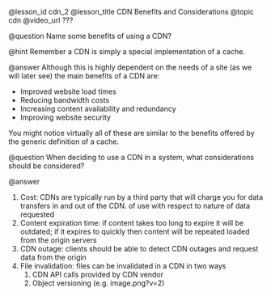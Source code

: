 @lesson_id
cdn_2
@lesson_title
CDN Benefits and Considerations
@topic
cdn
@video_url
???

@question
Name some benefits of using a CDN?

@hint
Remember a CDN is simply a special implementation of a cache.

@answer
Although this is highly dependent on the needs of a site (as we will later see) the main benefits of a CDN are:
- Improved website load times
- Reducing bandwidth costs
- Increasing content availability and redundancy
- Improving website security

You might notice virtually all of these are similar to the benefits offered by the generic definition of a cache.

@question
When deciding to use a CDN in a system, what considerations should be considered?

@answer
1. Cost: CDNs are typically run by a third party that will charge you for data transfers in and out of the CDN. of use with respect to nature of data requested
2. Content expiration time: if content takes too long to expire it will be outdated; if it expires to quickly then content will be repeated loaded from the origin servers
3. CDN outage: clients should be able to detect CDN outages and request data from the origin
4. File invalidation: files can be invalidated in a CDN in two ways
    1. CDN API calls provided by CDN vendor
    2. Object versioning (e.g. image.png?v=2)